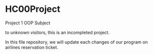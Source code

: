# HC00Project
Project 1 OOP Subject

to unknown visitors, this is an incompleted project.

In this file repository, we will update each changes of our program on airlines reservation ticket.
